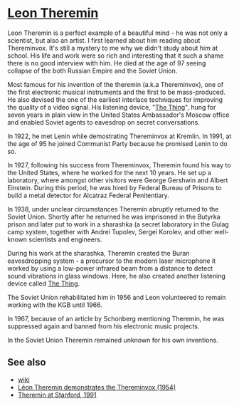# [Leon Theremin](https://en.wikipedia.org/wiki/Léon_Theremin)

Leon Theremin is a perfect example of a beautiful mind - he was not only a 
scientist, but also an artist. I first learned about him reading about 
Thereminvox. It's still a mystery to me why we didn't study about him at school.
His life and work were so rich and interesting that it such a shame there is no
good interview with him. He died at the age of 97 seeing collapse of the both
Russian Empire and the Soviet Union.

Most famous for his invention of the theremin (a.k.a Thereminvox), one of the
first electronic musical instruments and the first to be mass-produced. He also
devised the one of the earliest interlace techniques for improving the quality
of a video signal. His listening device, "[The Thing]", hung for seven years in
plain view in the United States Ambassador's Moscow office and enabled Soviet
agents to eavesdrop on secret conversations.

In 1922, he met Lenin while demostrating Thereminvox at Kremlin. In 1991, at 
the age of 95 he joined Communist Party because he promised Lenin to do so.

In 1927, following his success from Thereminvox, Theremin found his way to the
United States, where he worked for the next 10 years. He set up a laboratory,
where amongst other visitors were George Gershwin and Albert Einstein. During 
this period, he was hired by Federal Bureau of Prisons to build a metal 
detector for Alcatraz Federal Penitentiary.

In 1938, under unclear circumstances Theremin abruptly returned to the Soviet 
Union. Shortly after he returned he was imprisoned in the Butyrka prison and 
later put to work in a sharashka (a secret laboratory in the Gulag camp system,
together with Andrei Tupolev, Sergei Korolev, and other well-known scientists 
and engineers.

During his work at the sharashka, Theremin created the Buran eavesdropping 
system - a precursor to the modern laser microphone it worked by using a 
low-power infrared beam from a distance to detect sound vibrations in glass 
windows. Here, he also created another listening device called [The Thing].

The Soviet Union rehabilitated him in 1956 and Leon volunteered to remain 
working with the KGB until 1966. 

In 1967, because of an article by Schonberg mentioning Theremin, he was 
suppressed again and banned from his electronic music projects.

In the Soviet Union Theremin remained unknown for his own inventions.

[The Thing]: https://en.wikipedia.org/wiki/The_Thing_%28listening_device%29

## See also

- [wiki](https://en.wikipedia.org/wiki/Léon_Theremin)
- [Léon Theremin demonstrates the Thereminvox (1954)](https://www.youtube.com/watch?v=_3H5JbkPXpw)
- [Theremin at Stanford, 1991](https://www.youtube.com/watch?v=hUgNkROotp0)

